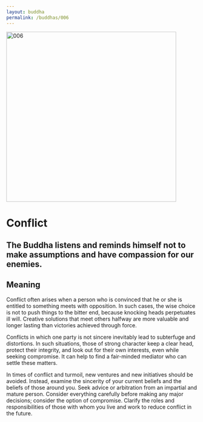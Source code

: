 ```yaml
---
layout: buddha
permalink: /buddhas/006
---
```


<div class="uk-text-center">
<img src="{{"/assets/img/buddhas/buddha-006.jpg" | relative_url}}" alt="006"  width="448" height="448"></div>

# Conflict

## The Buddha listens and reminds himself not to make assumptions and have compassion for our enemies.

## Meaning

Conflict often arises when a person who is convinced that he or she is entitled to something meets with opposition. In such cases, the wise choice is not to push things to the bitter end, because knocking heads perpetuates ill will. Creative solutions that meet others halfway are more valuable and longer lasting than victories achieved through force.

Conflicts in which one party is not sincere inevitably lead to subterfuge and distortions. In such situations, those of strong character keep a clear head, protect their integrity, and look out for their own interests, even while seeking compromise. It can help to find a fair-minded mediator who can settle these matters.

In times of conflict and turmoil, new ventures and new initiatives should be avoided. Instead, examine the sincerity of your current beliefs and the beliefs of those around you. Seek advice or arbitration from an impartial and mature person. Consider everything carefully before making any major decisions; consider the option of compromise. Clarify the roles and responsibilities of those with whom you live and work to reduce conflict in the future.
